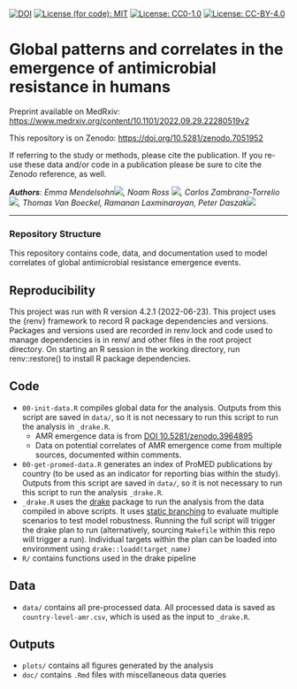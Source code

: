 [![DOI](https://zenodo.org/badge/DOI/10.5281/zenodo.7051952.svg)](https://doi.org/10.5281/zenodo.7051952)
[![License (for code):
MIT](https://img.shields.io/badge/License%20(for%20code)-MIT-green.svg)](https://opensource.org/licenses/MIT)
[![License:
CC0-1.0](https://img.shields.io/badge/License%20(for%20data)-CC0_1.0-lightgrey.svg)](http://creativecommons.org/publicdomain/zero/1.0/)
[![License:
CC-BY-4.0](https://img.shields.io/badge/License%20(for%20text)-CC_BY_4.0-blue.svg)](https://creativecommons.org/licenses/by/4.0/)

# Global patterns and correlates in the emergence of antimicrobial resistance in humans
Preprint available on MedRxiv: https://www.medrxiv.org/content/10.1101/2022.09.29.22280519v2

This repository is on Zenodo: https://doi.org/10.5281/zenodo.7051952

If referring to the study or methods, please cite the publication. If you re-use these data and/or code in a publication please be sure to cite the Zenodo reference, as well.

___Authors___:  _Emma Mendelsohn[![](https://orcid.org/sites/default/files/images/orcid_16x16.png)](https://orcid.org/0000-0003-3446-9993), Noam Ross [![](https://orcid.org/sites/default/files/images/orcid_16x16.png)](https://orcid.org/0000-0002-2136-0000), Carlos Zambrana-Torrelio[![](https://orcid.org/sites/default/files/images/orcid_16x16.png)](https://orcid.org/0000-0002-5614-7496), Thomas Van Boeckel, Ramanan Laxminarayan, Peter Daszak[![](https://orcid.org/sites/default/files/images/orcid_16x16.png)](https://orcid.org/0000-0002-2046-5695)_

---

### Repository Structure

This repository contains code, data, and documentation used to model correlates of global antimicrobial
resistance emergence events. 

## Reproducibility
This project was run with R version 4.2.1 (2022-06-23). This project uses the {renv} framework to record R package dependencies and versions. Packages and versions used are recorded in renv.lock and code used to manage dependencies is in renv/ and other files in the root project directory. On starting an R session in the working directory, run renv::restore() to install R package dependencies.

## Code
-	`00-init-data.R` compiles global data for the analysis. Outputs from this script are saved in `data/`, so it is not necessary to run this script to run the analysis in `_drake.R`.
    - AMR emergence data is from [DOI 10.5281/zenodo.3964895](https://zenodo.org/record/3964895)
    - Data on potential correlates of AMR emergence come from multiple sources, documented within comments.
- `00-get-promed-data.R` generates an index of ProMED publications by country (to be used as an indicator for reporting bias within the study). Outputs from this script are saved in `data/`, so it is not necessary to run this script to run the analysis `_drake.R`.
- `_drake.R` uses the [drake](https://github.com/ropensci/drake) package to run the analysis from the data compiled in above scripts. It uses [static branching](https://books.ropensci.org/drake/static.html) to evaluate multiple scenarios to test model robustness. Running the full script will trigger the drake plan to run (alternatively, sourcing `Makefile` within this repo will trigger a run). Individual targets within the plan can be loaded into environment using `drake::loadd(target_name)`
- `R/` contains functions used in the drake pipeline

## Data
-	`data/` contains all pre-processed data. All processed data is saved as `country-level-amr.csv`, which is used as the input to `_drake.R`.

## Outputs
-	`plots/` contains all figures generated by the analysis
-	`doc/` contains `.Rmd` files with miscellaneous data queries
